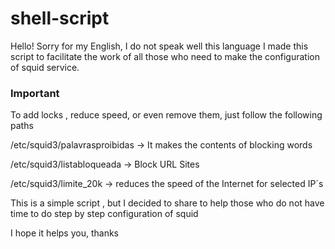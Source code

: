 # shell-script
Hello! Sorry for my English, I do not speak well this language
I made this script to facilitate the work of all those who need to make the configuration of squid service.

### Important ###

To add locks , reduce speed, or even remove them, just follow the following paths

/etc/squid3/palavrasproibidas -> It makes the contents of blocking words

/etc/squid3/listabloqueada -> Block URL Sites

/etc/squid3/limite_20k -> reduces the speed of the Internet for selected IP´s


This is a simple script , but I decided to share to help those who do not have time to do step by step configuration of squid

I hope it helps you, thanks

